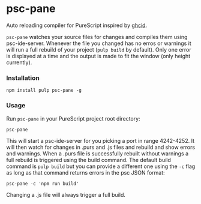 # psc-pane

Auto reloading compiler for PureScript inspired by [ghcid](https://github.com/ndmitchell/ghcid).

`psc-pane` watches your source files for changes and compiles them using psc-ide-server.
Whenever the file you changed has no erros or warnings it will run a full rebuild
of your project (`pulp build` by default). Only one error is displayed at a time and
the output is made to fit the window (only height currently).

### Installation

```
npm install pulp psc-pane -g
```

### Usage

Run `psc-pane` in your PureScript project root directory:

```
psc-pane
```

This will start a psc-ide-server for you picking a port in range 4242-4252. It
will then watch for changes in .purs and .js files and rebuild and show errors
and warnings. When a .purs file is successfully rebuilt without warnings a full
rebuild is triggered using the build command. The default build command is
`pulp build` but you can provide a different one using the `-c` flag as long as
that command returns errors in the psc JSON format:

```
psc-pane -c 'npm run build'
```

Changing a .js file will always trigger a full build.

